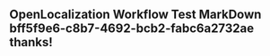 <properties
ms.topic="hero-topic1"
ms.test1="hero-topic"
ms.test2="test"/>

## OpenLocalization Workflow Test MarkDown bff5f9e6-c8b7-4692-bcb2-fabc6a2732ae thanks!
